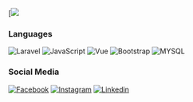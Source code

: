 [![](https://media.giphy.com/media/iIqmM5tTjmpOB9mpbn/giphy.gif)<!-- If you want the template for my gif, email me! -->

### Languages
![Laravel](https://img.shields.io/badge/-Laravel-000?&logo=Laravel)
![JavaScript](https://img.shields.io/badge/-JavaScript-000?&logo=JavaScript)
![Vue](https://img.shields.io/badge/-Vue.js-000?&logo=Vue.js)
![Bootstrap](https://img.shields.io/badge/-Bootstrap-000?&logo=Bootstrap)
![MYSQL](https://img.shields.io/badge/-SQL-000?&logo=MySQL)

### Social Media
<a href="https://www.facebook.com/galih.sendeirly" target="_blank">![Facebook](https://img.shields.io/badge/-Facebook-000?&logo=Facebook)</a>
<a href="https://www.instagram.com/galihrf" target="_blank">![Instagram](https://img.shields.io/badge/-Instagram-000?&logo=Instagram)</a>
<a href="https://www.linkedin.com/in/galih-rf-b75a481b0/" target="_blank">![Linkedin](https://img.shields.io/badge/-Linkedin-000?&logo=Linkedin)</a>
